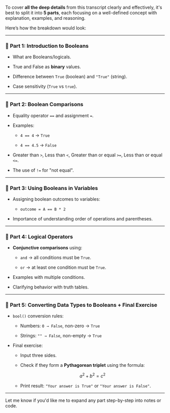 To cover **all the deep details** from this transcript clearly and effectively, it's best to split it into **5 parts**, each focusing on a well-defined concept with explanation, examples, and reasoning.

Here’s how the breakdown would look:

---

### 🔹 **Part 1: Introduction to Booleans**

- What are Booleans/logicals.
    
- True and False as **binary** values.
    
- Difference between `True` (boolean) and `"True"` (string).
    
- Case sensitivity (`True` vs `true`).
    

---

### 🔹 **Part 2: Boolean Comparisons**

- Equality operator `==` and assignment `=`.
    
- Examples:
    
    - `4 == 4` → `True`
        
    - `4 == 4.5` → `False`
        
- Greater than `>`, Less than `<`, Greater than or equal `>=`, Less than or equal `<=`.
    
- The use of `!=` for "not equal".
    

---

### 🔹 **Part 3: Using Booleans in Variables**

- Assigning boolean outcomes to variables:
    
    - `outcome = A == B * 2`
        
- Importance of understanding order of operations and parentheses.
    

---

### 🔹 **Part 4: Logical Operators**

- **Conjunctive comparisons** using:
    
    - `and` → all conditions must be `True`.
        
    - `or` → at least one condition must be `True`.
        
- Examples with multiple conditions.
    
- Clarifying behavior with truth tables.
    

---

### 🔹 **Part 5: Converting Data Types to Booleans + Final Exercise**

- `bool()` conversion rules:
    
    - Numbers: `0 → False`, non-zero → `True`
        
    - Strings: `"" → False`, non-empty → `True`
        
- Final exercise:
    
    - Input three sides.
        
    - Check if they form a **Pythagorean triplet** using the formula:
        
        $$ a^2 + b^2 = c^2 $$
        
    - Print result: `"Your answer is True"` or `"Your answer is False"`.
        

---

Let me know if you'd like me to expand any part step-by-step into notes or code.